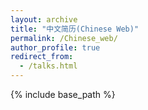 ```yaml
---
layout: archive
title: "中文简历(Chinese Web)"
permalink: /Chinese_web/
author_profile: true
redirect_from:
  - /talks.html
---
```


{% include base_path %}

